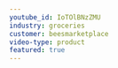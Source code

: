 ```yaml
---
youtube_id: IoTOlBNzZMU
industry: groceries
customer: beesmarketplace
video-type: product
featured: true
---
```



